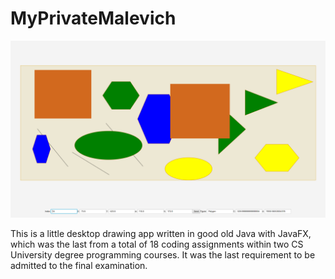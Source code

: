 # MyPrivateMalevich
![Pic](MyPrivateMalevich-Screenshot.png?raw=true "My Private Malevich")
 
This is a little desktop drawing app written in good old Java with JavaFX, which was the last from a total of 18 coding assignments within two CS University degree programming courses.
It was the last requirement to be admitted to the final examination.
